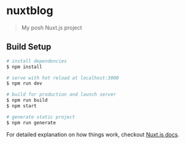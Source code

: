 # nuxtblog

> My posh Nuxt.js project

## Build Setup

``` bash
# install dependencies
$ npm install

# serve with hot reload at localhost:3000
$ npm run dev

# build for production and launch server
$ npm run build
$ npm start

# generate static project
$ npm run generate
```

For detailed explanation on how things work, checkout [Nuxt.js docs](https://nuxtjs.org).
